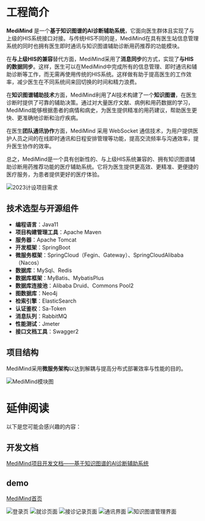 # 工程简介

**MediMind** 是一个**基于知识图谱的AI诊断辅助系统**，它面向医生群体且实现了与上级的HIS系统接口对接。与传统HIS不同的是，MediMind在具有医生站信息管理系统的同时也拥有医生即时通讯与知识图谱辅助诊断用药推荐的功能模块。

在**与上级HIS的兼容**替代方面，MediMind采用了**消息同步**的方式，实现了**与HIS的数据同步**。这样，医生可以在MediMind中完成所有的信息管理、即时通讯和辅助诊断等工作，而无需再使用传统的HIS系统。这样做有助于提高医生的工作效率，减少医生在不同系统间来回切换的时间和精力浪费。

在**知识图谱辅助技术**方面，MediMind利用了AI技术构建了一个**知识图谱**，在医生诊断时提供了可靠的辅助决策。通过对大量医疗文献、病例和用药数据的学习，MediMind能够根据患者的病情和病史，为医生提供精准的用药建议，帮助医生更快、更准确地诊断和治疗疾病。

在医生**团队通讯协作**方面，MediMind 采用 WebSocket 通信技术，为用户提供医护人员之间的在线即时通讯和日程安排管理等功能，提高交流频率与沟通效率，提升医生协作的效率。

总之，MediMind是一个具有创新性的、与上级HIS系统兼容的、拥有知识图谱辅助诊断用药推荐功能的医疗辅助系统。它将为医生提供更高效、更精准、更便捷的医疗服务，为患者提供更好的医疗体验。

![2023计设项目需求](https://img2023.cnblogs.com/blog/3018774/202304/3018774-20230422142250312-563379237.png)

## 技术选型与开源组件
* **编程语言**：Java11
* **项目构建管理工具**：Apache Maven
* **服务器**：Apache Tomcat
* **开发框架**：SpringBoot
* **微服务框架**：SpringCloud（Fegin、Gateway）、SpringCloudAlibaba（Nacos）
* **数据库**：MySql、Redis
* **数据库框架**：MyBatis、MybatisPlus
* **数据库连接池**：Alibaba Druid、Commons Pool2
* **图数据库**：Neo4j
* **检索引擎**：ElasticSearch
* **认证鉴权**：Sa-Token
* **消息队列**：RabbitMQ
* **性能测试**：Jmeter
* **接口文档工具**：Swagger2

## 项目结构
MediMind采用**微服务架构**以达到解耦与提高分布式部署效率与性能的目的。

![MediMind模块图](https://img2023.cnblogs.com/blog/3018774/202304/3018774-20230426213501577-1799754737.png)

# 延伸阅读
以下是您可能会感兴趣的内容：

## 开发文档
[MediMind项目开发文档——基于知识图谱的AI诊断辅助系统](https://www.cnblogs.com/tfiyuenlau/articles/17343623.html)

## demo
[MediMind首页](http://p4jpnb.natappfree.cc/)

![登录页](https://img2023.cnblogs.com/blog/3018774/202305/3018774-20230504000518382-1639452899.jpg)
![就诊页面](https://img2023.cnblogs.com/blog/3018774/202305/3018774-20230504000541208-1868754970.jpg)
![接诊记录页面](https://img2023.cnblogs.com/blog/3018774/202305/3018774-20230504000654833-482167791.jpg)
![通讯界面](https://img2023.cnblogs.com/blog/3018774/202305/3018774-20230504000553392-697690837.jpg)
![知识图谱管理界面](https://img2023.cnblogs.com/blog/3018774/202305/3018774-20230504000605374-362501112.jpg)
